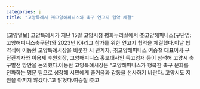 ```yaml
---
categories: j
title: "고양특례시 ㈜고양해피니스와 축구 연고지 협약 체결"
---
```

[고양일보] 고양특례시가 지난 15일 고양시청 평화누리실에서 ㈜고양해피니스(구단명: 고양해피니스축구단)와 2023년 K4리그 참가를 위한 연고지 협약을 체결했다.이날 협약식에 이동환 고양특례시장을 비롯한 시 관계자, ㈜고양해피니스 여승철 대표이사·구단관계자와 이용제 후원회장, 고양해피니스 홍보대사인 독고영재 등이 참석해 고양시 축구발전 방안을 논의했다.이동환 고양특례시장은 “고양해피니스가 행복한 축구 문화를 전파하는 명문 팀으로 성장해 시민에게 즐거움과 감동을 선사하기 바란다. 고양시도 지원을 아끼지 않겠다.”고 밝혔다.여승철 ㈜고